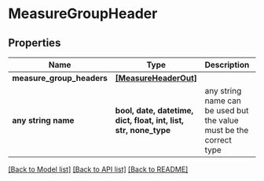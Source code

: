 # MeasureGroupHeader


## Properties
Name | Type | Description | Notes
------------ | ------------- | ------------- | -------------
**measure_group_headers** | [**[MeasureHeaderOut]**](MeasureHeaderOut.md) |  | 
**any string name** | **bool, date, datetime, dict, float, int, list, str, none_type** | any string name can be used but the value must be the correct type | [optional]

[[Back to Model list]](../README.md#documentation-for-models) [[Back to API list]](../README.md#documentation-for-api-endpoints) [[Back to README]](../README.md)


